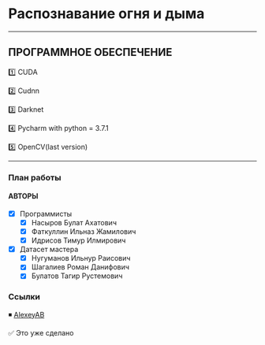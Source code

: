 # Распознавание огня и дыма
____
## ПРОГРАММНОЕ ОБЕСПЕЧЕНИЕ
:one: CUDA

:two: Cudnn

:three: Darknet

:four: Pycharm with python = 3.7.1

:five: OpenCV(last version)

____

### План работы

#### АВТОРЫ
- [X] Программисты
    - [X] Насыров Булат Ахатович
    - [X] Фаткуллин Ильназ Жамилович
    - [X] Идрисов Тимур Илмирович
- [X] Датасет мастера
    - [X] Нугуманов Ильнур Раисович
    - [X] Шагалиев Роман Данифович
    - [X] Булатов Тагир Рустемович

### Ссылки
:black_medium_small_square: [AlexeyAB](https://github.com/AlexeyAB/darknet)


:white_check_mark: Это уже сделано

